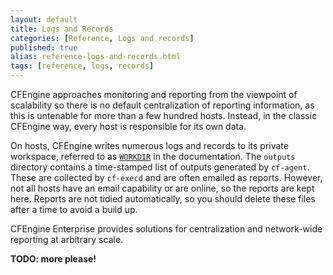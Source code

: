 ```yaml
---
layout: default
title: Logs and Records
categories: [Reference, Logs and records]
published: true
alias: reference-logs-and-records.html
tags: [reference, logs, records]
---  
```


CFEngine  approaches monitoring and reporting from the viewpoint of 
scalability so there is no default centralization of reporting information, as 
this is untenable for more than a few hundred hosts. Instead, in the classic 
CFEngine way, every host is responsible for its own data.

On hosts, CFEngine writes numerous logs and records to its private workspace, 
referred  to as 
[`WORKDIR`](manuals-architecture-work-directory.html) in the 
documentation. The `outputs` directory contains a time-stamped list of outputs generated by `cf-agent`. These are collected by `cf-execd` and are often emailed as reports. However, not all hosts have an email capability or are online, so the reports are kept here. Reports are not tidied automatically, so you should delete these files after a time to avoid a build up.

CFEngine Enterprise provides solutions for centralization and network-wide 
reporting at arbitrary scale.

**TODO: more please!**
